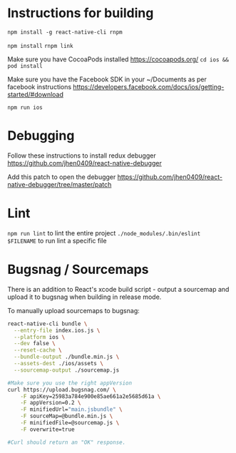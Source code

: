 
# Instructions for building

`npm install -g react-native-cli rnpm`

`npm install`
`rnpm link`

Make sure you have CocoaPods installed https://cocoapods.org/
`cd ios && pod install`

Make sure you have the Facebook SDK in your ~/Documents as per facebook instructions https://developers.facebook.com/docs/ios/getting-started/#download

`npm run ios`

# Debugging
Follow these instructions to install redux debugger
https://github.com/jhen0409/react-native-debugger

Add this patch to open the debugger
https://github.com/jhen0409/react-native-debugger/tree/master/patch

# Lint

`npm run lint` to lint the entire project
`./node_modules/.bin/eslint $FILENAME` to run lint a specific file

# Bugsnag / Sourcemaps

There is an addition to React's xcode build script - output a sourcemap and upload
it to bugsnag when building in release mode.

To manually upload sourcemaps to bugsnag:

```bash
react-native-cli bundle \
  --entry-file index.ios.js \
  --platform ios \
  --dev false \
  --reset-cache \
  --bundle-output ./bundle.min.js \
  --assets-dest ./ios/assets \
  --sourcemap-output ./sourcemap.js

#Make sure you use the right appVersion
curl https://upload.bugsnag.com/ \
    -F apiKey=25983a784e900e85ae661a2e5685d61a \
    -F appVersion=0.2 \
    -F minifiedUrl="main.jsbundle" \
    -F sourceMap=@bundle.min.js \
    -F minifiedFile=@sourcemap.js \
    -F overwrite=true

#Curl should return an "OK" response.
```
